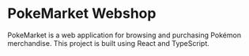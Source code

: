 # PokeMarket Webshop

PokeMarket is a web application for browsing and purchasing Pokémon merchandise. This project is built using React and TypeScript.